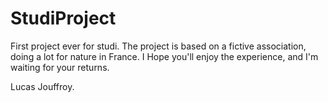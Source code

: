 # StudiProject
First project ever for studi. The project is based on a fictive association, doing a lot for nature in France. 
I Hope you'll enjoy the experience, and I'm waiting for your returns. 


Lucas Jouffroy.

